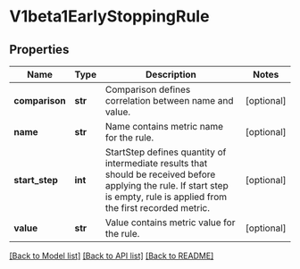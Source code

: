# V1beta1EarlyStoppingRule

## Properties
Name | Type | Description | Notes
------------ | ------------- | ------------- | -------------
**comparison** | **str** | Comparison defines correlation between name and value. | [optional] 
**name** | **str** | Name contains metric name for the rule. | [optional] 
**start_step** | **int** | StartStep defines quantity of intermediate results that should be received before applying the rule. If start step is empty, rule is applied from the first recorded metric. | [optional] 
**value** | **str** | Value contains metric value for the rule. | [optional] 

[[Back to Model list]](../README.md#documentation-for-models) [[Back to API list]](../README.md#documentation-for-api-endpoints) [[Back to README]](../README.md)


